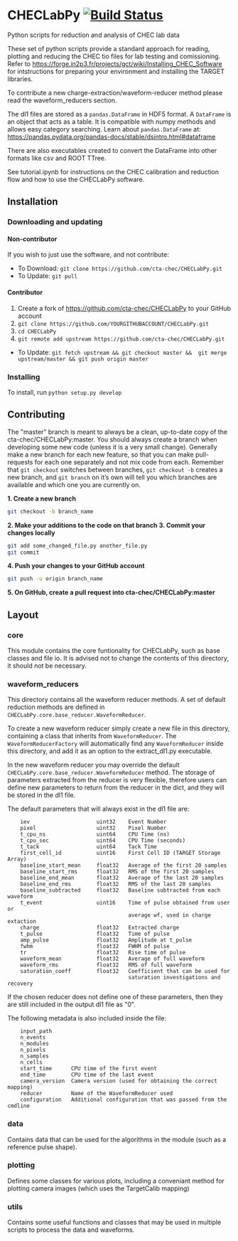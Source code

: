 # CHECLabPy [![Build Status](https://travis-ci.org/cta-chec/CHECLabPy.svg?branch=master)](https://travis-ci.org/cta-chec/CHECLabPy)
Python scripts for reduction and analysis of CHEC lab data

These set of python scripts provide a standard approach for reading,
plotting and reducing the CHEC tio files for lab testing and comissioning. 
Refer to https://forge.in2p3.fr/projects/gct/wiki/Installing_CHEC_Software for 
intstructions for preparing your environment and installing the 
TARGET libraries.

To contribute a new charge-extraction/waveform-reducer method please read the
waveform_reducers section.

The dl1 files are stored as a `pandas.DataFrame` in HDF5 format. A `DataFrame`
is an object that acts as a table. It is compatible with numpy methods and
allows easy category searching. Learn about `pandas.DataFrame` at:
https://pandas.pydata.org/pandas-docs/stable/dsintro.html#dataframe

There are also executables created to convert the DataFrame into other formats
like csv and ROOT TTree.

See tutorial.ipynb for instructions on the CHEC calibration and reduction 
flow and how to use the CHECLabPy software.

## Installation

### Downloading and updating

#### Non-contributor
If you wish to just use the software, and not contribute: 
* To Download: `git clone https://github.com/cta-chec/CHECLabPy.git`
* To Update: `git pull`

#### Contributor
1. Create a fork of https://github.com/cta-chec/CHECLabPy to your GitHub 
account
2. `git clone https://github.com/YOURGITHUBACCOUNT/CHECLabPy.git`
3. `cd CHECLabPy`
4. `git remote add upstream https://github.com/cta-chec/CHECLabPy.git`
* To Update: `git fetch upstream && git checkout master && 
git merge upstream/master && git push origin master`

### Installing
To install, run `python setup.py develop`

## Contributing
The "master" branch is meant to always be a clean, up-to-date copy of the 
cta-chec/CHECLabPy:master. You should always create a branch when developing 
some new code (unless it is a very small change). Generally make a new 
branch for each new feature, so that you can make pull-requests for each one 
separately and not mix code from each. Remember that `git checkout` switches 
between branches, `git checkout -b` creates a new branch, and `git branch` on 
it’s own will tell you which branches are available and which one you are 
currently on.

**1. Create a new branch**
```bash
git checkout -b branch_name
```

**2. Make your additions to the code on that branch**
**3. Commit your changes locally**
```bash
git add some_changed_file.py another_file.py
git commit
```
**4. Push your changes to your GitHub account**
```bash
git push -u origin branch_name
```
**5. On GitHub, create a pull request into cta-chec/CHECLabPy:master**

## Layout

### core
This module contains the core funtionality for CHECLabPy, such as base
classes and file io. It is advised not to change the contents of this
directory, it should not be necessary.

### waveform_reducers
This directory contains all the waveform reducer methods. A set of default
reduction methods are defined in `CHECLabPy.core.base_reducer.WaveformReducer`.

To create a new waveform reducer simply create a new file in this directory,
containing a class that inherits from `WaveformReducer`. The
`WaveformReducerFactory` will automatically find any `WaveformReducer` inside
this directory, and add it as an option to the extract_dl1.py executable.

In the new waveform reducer you may override the default
`CHECLabPy.core.base_reducer.WaveformReducer` method. The storage of parameters
extracted from the reducer is very flexible, therefore users can define new
parameters to return from the reducer in the dict, and they will be stored in
the dl1 file.

The default parameters that will always exist in the dl1 file are:
```
    iev                     uint32    Event Number
    pixel                   uint32    Pixel Number
    t_cpu_ns                uint64    CPU Time (ns)
    t_cpu_sec               uint64    CPU Time (seconds)
    t_tack                  uint64    Tack Time
    first_cell_id           uint16    First Cell ID (TARGET Storage Array)
    baseline_start_mean     float32   Average of the first 20 samples
    baseline_start_rms      float32   RMS of the first 20 samples
    baseline_end_mean       float32   Average of the last 20 samples
    baseline_end_rms        float32   RMS of the last 20 samples
    baseline_subtracted     float32   Baseline subtracted from each waveform
    t_event                 uint16    Time of pulse obtained from user or
                                      average wf, used in charge extaction
    charge                  float32   Extracted charge
    t_pulse                 float32   Time of pulse
    amp_pulse               float32   Amplitude at t_pulse
    fwhm                    float32   FWHM of pulse
    tr                      float32   Rise time of pulse
    waveform_mean           float32   Average of full waveform
    waveform_rms            float32   RMS of full waveform
    saturation_coeff        float32   Coefficient that can be used for 
                                      saturation investigations and recovery
```

If the chosen reducer does not define one of these parameters, then they are
still included in the output dl1 file as "0".

The following metadata is also included inside the file:
```
    input_path
    n_events
    n_modules
    n_pixels
    n_samples
    n_cells
    start_time      CPU time of the first event
    end_time        CPU time of the last event 
    camera_version  Camera version (used for obtaining the correct mapping)
    reducer         Name of the WaveformReducer used
    configuration   Additional configuration that was passed from the cmdline
```

### data
Contains data that can be used for the algorithms in the module
(such as a reference pulse shape).

### plotting
Defines some classes for various plots, including a conveniant method for
plotting camera images (which uses the TargetCalib mapping)

### utils
Contains some useful functions and classes that may be used in multiple
scripts to process the data and waveforms.
